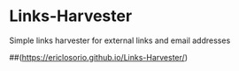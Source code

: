 # Links-Harvester
Simple links harvester for external links and email addresses

##(https://ericlosorio.github.io/Links-Harvester/)

